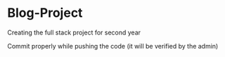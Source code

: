 # Blog-Project
Creating the full stack project for second year 

Commit properly while pushing the code (it will be verified by the admin)
